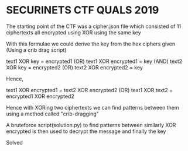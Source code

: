 # SECURINETS CTF QUALS 2019

The starting point of the CTF was a cipher.json file which consisted of 11 ciphertexts all encrypted using XOR using the same key

With this formulae we could derive the key from the hex ciphers given (Using a crib drag script)

text1 XOR key = encrypted1    (OR)    text1 XOR encrypted1 = key 
(AND)
text2 XOR key = encrypted2    (OR)    text2 XOR encrypted2 = key

Hence,

text1 XOR encrypted1 = text2 XOR encrypted2      (OR)     text1 XOR text2 = encrypted1 XOR encrypted2

Hence with XORing two ciphertexts we can find patterns between them using a method called "crib-dragging"

A bruteforce script(solution.py) to find patterns between similarly XOR encrypted is then used to decrypt the message and finally the key

Solved
